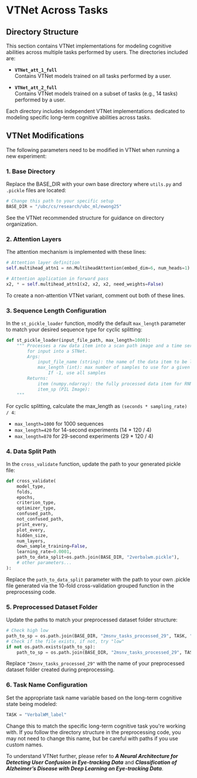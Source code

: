 # VTNet Across Tasks

## Directory Structure

This section contains VTNet implementations for modeling cognitive abilities across multiple tasks performed by users. The directories included are:

- **`VTNet_att_1_full`**  
  Contains VTNet models trained on all tasks performed by a user.

- **`VTNet_att_2_full`**  
  Contains VTNet models trained on a subset of tasks (e.g., 14 tasks) performed by a user.

Each directory includes independent VTNet implementations dedicated to modeling specific long-term cognitive abilities across tasks.

## VTNet Modifications 
The following parameters need to be modified in VTNet when running a new experiment:

### 1. Base Directory
Replace the BASE_DIR with your own base directory where `utils.py` and `.pickle` files are located:

```python
# Change this path to your specific setup
BASE_DIR = "/ubc/cs/research/ubc_ml/ewong25"
```

See the VTNet recommended structure for guidance on directory organization.

### 2. Attention Layers
The attention mechanism is implemented with these lines:

```python
# Attention layer definition
self.multihead_attn1 = nn.MultiheadAttention(embed_dim=6, num_heads=1)

# Attention application in forward pass
x2, * = self.multihead_attn1(x2, x2, x2, need_weights=False)
```

To create a non-attention VTNet variant, comment out both of these lines.

### 3. Sequence Length Configuration
In the `st_pickle_loader` function, modify the default `max_length` parameter to match your desired sequence type for cyclic splitting:

```python
def st_pickle_loader(input_file_path, max_length=1000):
    """ Processes a raw data item into a scan path image and a time series
        for input into a STNet.
        Args:
            input_file_name (string): the name of the data item to be loaded
            max_length (int): max number of samples to use for a given item.
                If -1, use all samples
        Returns:
            item (numpy.ndarray): the fully processed data item for RNN input
            item_sp (PIL Image):
    """
```

For cyclic splitting, calculate the max_length as `(seconds * sampling_rate) / 4`:
- `max_length=1000` for 1000 sequences
- `max_length=420` for 14-second experiments (14 * 120 / 4)
- `max_length=870` for 29-second experiments (29 * 120 / 4)

### 4. Data Split Path
In the `cross_validate` function, update the path to your generated pickle file:

```python
def cross_validate(
    model_type,
    folds,
    epochs,
    criterion_type,
    optimizer_type,
    confused_path,
    not_confused_path,
    print_every,
    plot_every,
    hidden_size,
    num_layers,
    down_sample_training=False,
    learning_rate=0.0001,
    path_to_data_split=os.path.join(BASE_DIR, "2verbalwm.pickle"),
    # other parameters...
):
```

Replace the `path_to_data_split` parameter with the path to your own .pickle file generated via the 10-fold cross-validation grouped function in the preprocessing code.

### 5. Preprocessed Dataset Folder
Update the paths to match your preprocessed dataset folder structure:

```python
# Check high low
path_to_sp = os.path.join(BASE_DIR, "2msnv_tasks_processed_29", TASK, "high", "images", filename + '.png')
# Check if the file exists, if not, try "low"
if not os.path.exists(path_to_sp):
    path_to_sp = os.path.join(BASE_DIR, "2msnv_tasks_processed_29", TASK, "low", "images", filename + '.png')
```

Replace `"2msnv_tasks_processed_29"` with the name of your preprocessed dataset folder created during preprocessing.

### 6. Task Name Configuration
Set the appropriate task name variable based on the long-term cognitive state being modeled:

```python
TASK = "VerbalWM_label"
```

Change this to match the specific long-term cognitive task you're working with. If you follow the directory structure in the preprocessing code, you may not need to change this name, but be careful with paths if you use custom names.



To understand VTNet further, please refer to **_A Neural Architecture for Detecting User Confusion in Eye-tracking Data_** and **_Classification of Alzheimer’s Disease with Deep Learning on Eye-tracking Data_**.

